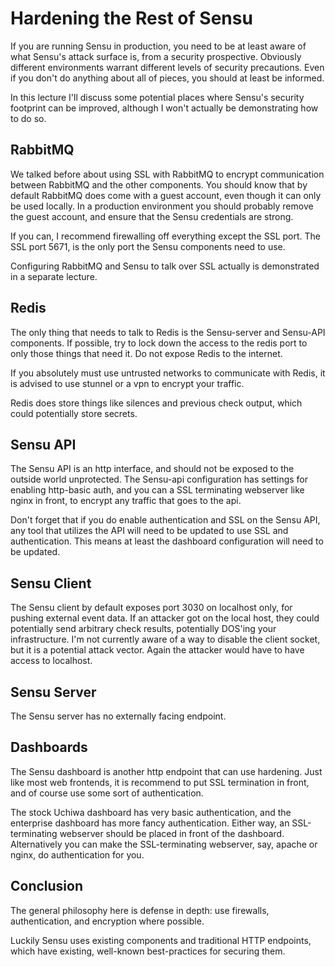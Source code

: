 # Hardening the Rest of Sensu

If you are running Sensu in production, you need to be at least aware of
what Sensu's attack surface is, from a security prospective. Obviously different
environments warrant different levels of security precautions. Even if you
don't do anything about all of pieces, you should at least be informed.

In this lecture I'll discuss some potential places where Sensu's security
footprint can be improved, although I won't actually be demonstrating
how to do so.

## RabbitMQ

We talked before about using SSL with RabbitMQ to encrypt communication between
RabbitMQ and the other components. You should know that by default RabbitMQ
does come with a guest account, even though it can only be used locally. In a
production environment you should probably remove the guest account, and ensure
that the Sensu credentials are strong.

If you can, I recommend firewalling off everything except the SSL port. The SSL
port 5671, is the only port the Sensu components need to use.

Configuring RabbitMQ and Sensu to talk over SSL actually is demonstrated in
a separate lecture.

## Redis

The only thing that needs to talk to Redis is the Sensu-server and Sensu-API
components. If possible, try to lock down the access to the redis port to only
those things that need it. Do not expose Redis to the internet.

If you absolutely must use untrusted networks to communicate with Redis, it is
advised to use stunnel or a vpn to encrypt your traffic.

Redis does store things like silences and previous check output, which could
potentially store secrets.

## Sensu API

The Sensu API is an http interface, and should not be exposed to the outside
world unprotected. The Sensu-api configuration has settings for enabling
http-basic auth, and you can a SSL terminating webserver like nginx in front,
to encrypt any traffic that goes to the api.

Don't forget that if you do enable authentication and SSL on the Sensu API, any
tool that utilizes the API will need to be updated to use SSL and
authentication.  This means at least the dashboard configuration will need to
be updated.

## Sensu Client

The Sensu client by default exposes port 3030 on localhost only, for pushing
external event data. If an attacker got on the local host, they could potentially
send arbitrary check results, potentially DOS'ing your infrastructure. I'm not
currently aware of a way to disable the client socket, but it is a potential
attack vector. Again the attacker would have to have access to localhost.

## Sensu Server

The Sensu server has no externally facing endpoint.

## Dashboards

The Sensu dashboard is another http endpoint that can use hardening. Just like
most web frontends, it is recommend to put SSL termination in front, and of course
use some sort of authentication.

The stock Uchiwa dashboard has very basic authentication, and the enterprise
dashboard has more fancy authentication. Either way, an SSL-terminating
webserver should be placed in front of the dashboard. Alternatively you can make
the SSL-terminating webserver, say, apache or nginx, do authentication for you.


## Conclusion

The general philosophy here is defense in depth: use firewalls, authentication,
and encryption where possible.

Luckily Sensu uses existing components and traditional HTTP endpoints, which
have existing, well-known best-practices for securing them.
